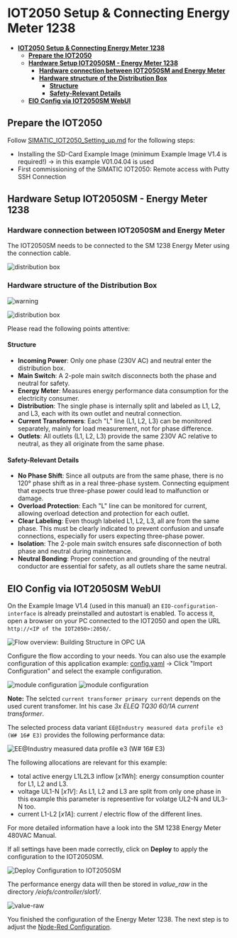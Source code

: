 # **IOT2050 Setup & Connecting Energy Meter 1238**

- [**IOT2050 Setup \& Connecting Energy Meter 1238**](#iot2050-setup--connecting-energy-meter-1238)
  - [**Prepare the IOT2050**](#prepare-the-iot2050)
  - [**Hardware Setup IOT2050SM - Energy Meter 1238**](#hardware-setup-iot2050sm---energy-meter-1238)
    - [**Hardware connection between IOT2050SM and Energy Meter**](#hardware-connection-between-iot2050sm-and-energy-meter)
    - [**Hardware structure of the Distribution Box**](#hardware-structure-of-the-distribution-box)
      - [**Structure**](#structure)
      - [**Safety-Relevant Details**](#safety-relevant-details)
  - [**EIO Config via IOT2050SM WebUI**](#eio-config-via-iot2050sm-webui)

## **Prepare the IOT2050**

Follow [SIMATIC_IOT2050_Setting_up.md](https://github.com/SIMATICmeetsLinux/IOT2050-SmartFarming-Application/blob/main/docs/SIMATIC_IOT2050_setting_up.md) for the following steps:

- Installing the SD-Card Example Image (minimum Example Image V1.4 is required!) -> in this example V01.04.04 is used
- First commissioning of the SIMATIC IOT2050: Remote access with Putty SSH Connection

## **Hardware Setup IOT2050SM - Energy Meter 1238**

### **Hardware connection between IOT2050SM and Energy Meter**

The IOT2050SM needs to be connected to the SM 1238 Energy Meter using the connection cable.

![distribution box](graphics/2-connected-IOT2050SM.png)

### **Hardware structure of the Distribution Box**

![warning](graphics/0-voltage-warning.png)

![distribution box](graphics/2-distributionbox.png)

Please read the following points attentive:

#### **Structure**

- **Incoming Power**: Only one phase (230V AC) and neutral enter the distribution box.
- **Main Switch**: A 2-pole main switch disconnects both the phase and neutral for safety.
- **Energy Meter**: Measures energy performance data consumption for the electricity consumer.
- **Distribution**: The single phase is internally split and labeled as L1, L2, and L3, each with its own outlet and neutral connection.
- **Current Transformers**: Each "L" line (L1, L2, L3) can be monitored separately, mainly for load measurement, not for phase difference.
- **Outlets**: All outlets (L1, L2, L3) provide the same 230V AC relative to neutral, as they all originate from the same phase.

#### **Safety-Relevant Details**

- **No Phase Shift**: Since all outputs are from the same phase, there is no 120° phase shift as in a real three-phase system. Connecting equipment that expects true three-phase power could lead to malfunction or damage.
- **Overload Protection**: Each "L" line can be monitored for current, allowing overload detection and protection for each outlet.
- **Clear Labeling**: Even though labeled L1, L2, L3, all are from the same phase. This must be clearly indicated to prevent confusion and unsafe connections, especially for users expecting three-phase power.
- **Isolation**: The 2-pole main switch ensures safe disconnection of both phase and neutral during maintenance.
- **Neutral Bonding**: Proper connection and grounding of the neutral conductor are essential for safety, as all outlets share the same neutral.

## **EIO Config via IOT2050SM WebUI**

On the Example Image V1.4 (used in this manual) an `EIO-configuration-interface` is already preinstalled and autostart is enabled. To access it, open a browser on your PC connected to the IOT2050 and open the URL `http://<IP of the IOT2050>:2050/`.

![Flow overview: Building Structure in OPC UA](graphics/2-access-eio-webui.png)

Configure the flow according to your needs. You can also use the example configuration of this application example: [config.yaml](../src/config.yaml) -> Click "Import Configuration" and select the example configuration.

![module configuration](graphics/2-module-configuration.png)
![module configuration](graphics/2-module-configuration-2.png)

**Note:** The selcted ``current transformer primary current`` depends on the used curent transfomer. Int his case *3x ELEQ TQ30 60/1A current transformer*.

The selected process data variant ``EE@Industry measured data profile e3 (W# 16# E3)`` provides the following performance data:

![EE@Industry measured data profile e3 (W# 16# E3)](graphics/2-measurement-data-profile.png)

The following allocations are relevant for this example:

- total active energy L1L2L3 inflow [*x1Wh*]: energy consumption counter for L1, L2 and L3.
- voltage UL1-N [*x1V*]: As L1, L2 and L3 are split from only one phase in this example this parameter is representive for volatge UL2-N and UL3-N too.
- current L1-L2 [*x1A*]: current / electric flow of the different lines.

For more detailed information have a look into the SM 1238 Energy Meter 480VAC Manual.

If all settings have been made correctly, click on **Deploy** to apply the configuration to the IOT2050SM.

![Deploy Configuration to IOT2050SM](graphics/2-deploy-config.png)

The performance energy data will then be stored in *value_raw* in the directory */eiofs/controller/slot1/*.

![value-raw](graphics/2-value-raw.png)

You finished the configuration of the Energy Meter 1238. The next step is to adjust the [Node-Red Configuration](/docs/README_DataManagementNodeRed.md).
